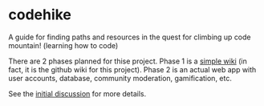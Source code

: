 # codehike
A guide for finding paths and resources in the quest for climbing up code mountain! (learning how to code)

There are 2 phases planned for thise project. Phase 1 is a [simple wiki](https://github.com/genericallyloud/codehike/wiki) (in fact, it is the github wiki for this project). Phase 2 is an actual web app with user accounts, database, community moderation, gamification, etc.

See the [initial discussion](https://github.com/genericallyloud/codehike/wiki/Initial-CodeNewbie-discussion) for more details.
